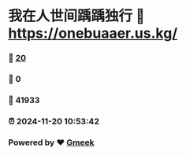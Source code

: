 # 我在人世间踽踽独行 :link: https://onebuaaer.us.kg/ 
### :page_facing_up: [20](https://onebuaaer.us.kg//tag.html) 
### :speech_balloon: 0 
### :hibiscus: 41933 
### :alarm_clock: 2024-11-20 10:53:42 
### Powered by :heart: [Gmeek](https://github.com/Meekdai/Gmeek)
